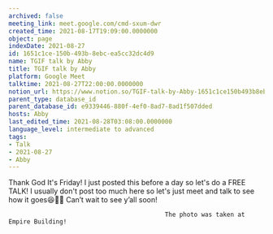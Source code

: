 ```yaml
---
archived: false
meeting_link: meet.google.com/cmd-sxum-dwr
created_time: 2021-08-17T19:09:00.0000000
object: page
indexDate: 2021-08-27
id: 1651c1ce-150b-493b-8ebc-ea5cc32dc4d9
name: TGIF talk by Abby
title: TGIF talk by Abby
platform: Google Meet
talktime: 2021-08-27T22:00:00.0000000
notion_url: https://www.notion.so/TGIF-talk-by-Abby-1651c1ce150b493b8ebcea5cc32dc4d9
parent_type: database_id
parent_database_id: e9339446-880f-4ef0-8ad7-8ad1f507dded
hosts: Abby
last_edited_time: 2021-08-28T03:08:00.0000000
language_level: intermediate to advanced
tags:
- Talk
- 2021-08-27
- Abby
---
```




Thank God It's Friday! I just posted this before a day so let's do a FREE TALK!
I usually don't post too much here so let's just meet and talk to see how it goes😆👍🏻
Can’t wait to see y’all soon!



                                               The photo was taken at Empire Building!












